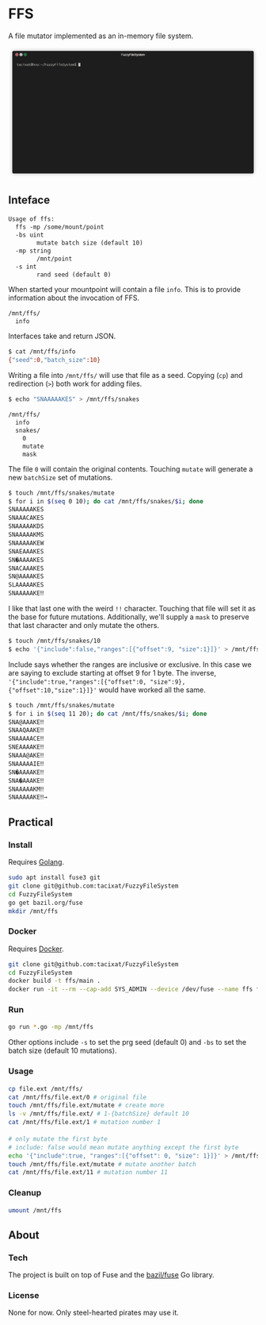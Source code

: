 # FFS

A file mutator implemented as an in-memory file system.

![DEMO](demo.gif)

## Inteface

```
Usage of ffs:
  ffs -mp /some/mount/point
  -bs uint
        mutate batch size (default 10)
  -mp string
        /mnt/point
  -s int
        rand seed (default 0)
```

When started your mountpoint will contain a file `info`. This is to provide information about the invocation of FFS.

```
/mnt/ffs/
  info
```

Interfaces take and return JSON.

```bash
$ cat /mnt/ffs/info
{"seed":0,"batch_size":10}
```

Writing a file into `/mnt/ffs/` will use that file as a seed. Copying (`cp`) and redirection (`>`) both work for adding files.

```bash
$ echo "SNAAAAAKES" > /mnt/ffs/snakes
```

```
/mnt/ffs/
  info
  snakes/
    0
    mutate
    mask
```

The file `0` will contain the original contents. Touching `mutate` will generate a new `batchSize` set of mutations.

```bash
$ touch /mnt/ffs/snakes/mutate
$ for i in $(seq 0 10); do cat /mnt/ffs/snakes/$i; done
SNAAAAAKES
SNAAACAKES
SNAAAAAKDS
SNAAAAAKMS
SNAAAAAKEW
SNAEAAAKES
SN�AAAAKES
SNACAAAKES
SN@AAAAKES
SLAAAAAKES
SNAAAAAKE‼
```

I like that last one with the weird `!!` character. Touching that file will set it as the base for future mutations. Additionally, we'll supply a `mask` to preserve that last character and only mutate the others.

```bash
$ touch /mnt/ffs/snakes/10
$ echo '{"include":false,"ranges":[{"offset":9, "size":1}]}' > /mnt/ffs/snakes/mask
```

Include says whether the ranges are inclusive or exclusive. In this case we are saying to exclude starting at offset 9 for 1 byte. The inverse, `'{"include":true,"ranges":[{"offset":0, "size":9},{"offset":10,"size":1}]}'` would have worked all the same.

```bash
$ touch /mnt/ffs/snakes/mutate
$ for i in $(seq 11 20); do cat /mnt/ffs/snakes/$i; done
SNA@AAAKE‼
SNAAQAAKE‼
SNAAAAACE‼
SNEAAAAKE‼
SNAAA@AKE‼
SNAAAAAIE‼
SN�AAAAKE‼
SNA�AAAKE‼
SNAAAAAKM‼
SNAAAAAKE‼→
```

## Practical

### Install

Requires [Golang](https://golang.org/dl/).

```bash
sudo apt install fuse3 git
git clone git@github.com:tacixat/FuzzyFileSystem
cd FuzzyFileSystem
go get bazil.org/fuse
mkdir /mnt/ffs
```

### Docker

Requires [Docker](https://www.docker.com/products/docker-desktop).

```bash
git clone git@github.com:tacixat/FuzzyFileSystem
cd FuzzyFileSystem
docker build -t ffs/main .
docker run -it --rm --cap-add SYS_ADMIN --device /dev/fuse --name ffs ffs/main
```

### Run

```bash
go run *.go -mp /mnt/ffs
```

Other options include `-s` to set the prg seed (default 0) and `-bs` to set the batch size (default 10 mutations).

### Usage

```bash
cp file.ext /mnt/ffs/
cat /mnt/ffs/file.ext/0 # original file
touch /mnt/ffs/file.ext/mutate # create more
ls -v /mnt/ffs/file.ext/ # 1-{batchSize} default 10
cat /mnt/ffs/file.ext/1 # mutation number 1

# only mutate the first byte
# include: false would mean mutate anything except the first byte
echo '{"include":true, "ranges":[{"offset": 0, "size": 1}]}' > /mnt/ffs/file.ext/mask
touch /mnt/ffs/file.ext/mutate # mutate another batch
cat /mnt/ffs/file.ext/11 # mutation number 11
```

### Cleanup

```bash
umount /mnt/ffs
```

## About

### Tech

The project is built on top of Fuse and the [bazil/fuse](https://github.com/bazil/fuse) Go library.

### License

None for now. Only steel-hearted pirates may use it.